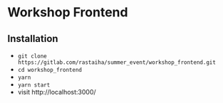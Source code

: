 # Workshop Frontend

## Installation

- `git clone https://gitlab.com/rastaiha/summer_event/workshop_frontend.git`
- `cd workshop_frontend`
- `yarn`
- `yarn start`
- visit http://localhost:3000/
